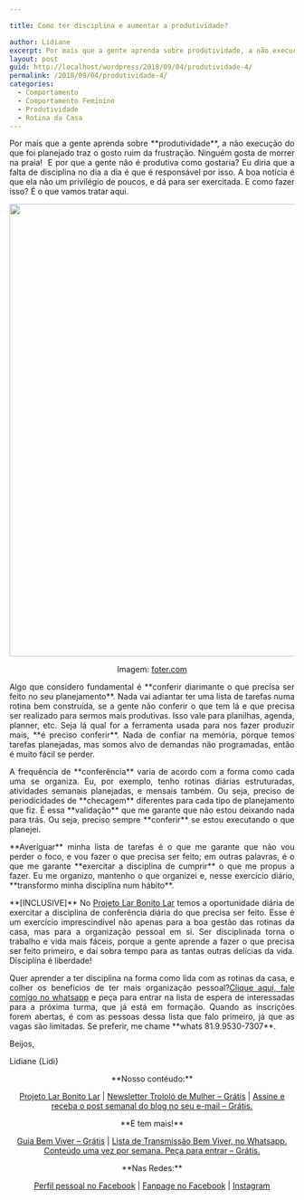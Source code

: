 ```yaml
---

title: Como ter disciplina e aumentar a produtividade?

author: Lidiane
excerpt: Por mais que a gente aprenda sobre produtividade, a não execução do que foi planejado traz o gosto ruim da frustração. Como ter disciplina para fazer o que precisa ser feito?
layout: post
guid: http://localhost/wordpress/2018/09/04/produtividade-4/
permalink: /2018/09/04/produtividade-4/
categories:
  - Comportamento
  - Comportamento Feminino
  - Produtividade
  - Rotina da Casa
---
```

<p align="justify">
  Por mais que a gente aprenda sobre **produtividade**, a não execução do que foi planejado traz o gosto ruim da frustração. Ninguém gosta de morrer na praia!  E por que a gente não é produtiva como gostaria? Eu diria que a falta de disciplina no dia a dia é que é responsável por isso. A boa notícia é que ela não um privilégio de poucos, e dá para ser exercitada. E como fazer isso? É o que vamos tratar aqui.
</p>

<p align="center">
  <img class="alignnone size-full wp-image-14695" src="http://www.trololodemulher.com.br/blog/wp-content/uploads/2018/09/PRODUTIVIDADE-DISCIPLINA-GESTAO-DO-TEMPO-ORGANIZACAO-PESSOAL-BLOG.jpg" alt="" width="800" height="800" />
</p>

<p align="center">
  Imagem: <a href="https://foter.com/" target="_blank" rel="noopener">foter.com</a>
</p>

<p align="justify">
  Algo que considero fundamental é **conferir diarimante o que precisa ser feito no seu planejamento**. Nada vai adiantar ter uma lista de tarefas numa rotina bem construída, se a gente não conferir o que tem lá e que precisa ser realizado para sermos mais produtivas. Isso vale para planilhas, agenda, planner, etc. Seja lá qual for a ferramenta usada para nos fazer produzir mais, **é preciso conferir**. Nada de confiar na memória, porque temos tarefas planejadas, mas somos alvo de demandas não programadas, então é muito fácil se perder.
</p>

<p align="justify">
  A frequência de **conferência** varia de acordo com a forma como cada uma se organiza. Eu, por exemplo, tenho rotinas diárias estruturadas, atividades semanais planejadas, e mensais também. Ou seja, preciso de periodicidades de **checagem** diferentes para cada tipo de planejamento que fiz. É essa **validação** que me garante que não estou deixando nada para trás. Ou seja, preciso sempre **conferir** se estou executando o que planejei.
</p>

<p align="justify">
  **Averiguar** minha lista de tarefas é o que me garante que não vou perder o foco, e vou fazer o que precisa ser feito; em outras palavras, é o que me garante **exercitar a disciplina de cumprir** o que me propus a fazer. Eu me organizo, mantenho o que organizei e, nesse exercício diário, **transformo minha disciplina num hábito**.
</p>

<p align="justify">
  **[INCLUSIVE]** No <a href="http://www.trololodemulher.com.br/projeto-lar-bonito-lar/" target="_blank" rel="noopener">Projeto Lar Bonito Lar</a> temos a oportunidade diária de exercitar a disciplina de conferência diária do que precisa ser feito. Esse é um exercício imprescindível não apenas para a boa gestão das rotinas da casa, mas para a organização pessoal em si. Ser disciplinada torna o trabalho e vida mais fáceis, porque a gente aprende a fazer o que precisa ser feito primeiro, e daí sobra tempo para as tantas outras delícias da vida. Disciplina é liberdade!
</p>

<p align="justify">
  Quer aprender a ter disciplina na forma como lida com as rotinas da casa, e colher os benefícios de ter mais organização pessoal?<a href="https://api.whatsapp.com/send?1=pt_BR&phone=5581995307307">Clique aqui, fale comigo no whatsapp</a> e peça para entrar na lista de espera de interessadas para a próxima turma, que já está em formação. Quando as inscrições forem abertas, é com as pessoas dessa lista que falo primeiro, já que as vagas são limitadas. Se preferir, me chame **whats 81.9.9530-7307**.
</p>

Beijos,

Lidiane {Lidi}

<p align="center">
  **Nosso contéudo:**
</p>

<p align="center">
  <a href="http://www.trololodemulher.com.br/projeto-lar-bonito-lar/" target="_blank" rel="noopener">Projeto Lar Bonito Lar</a> | <a href="http://www.trololodemulher.com.br/2018/02/28/newsletter/" target="_blank" rel="noopener">Newsletter Trololó de Mulher – Grátis</a> | <a href="https://feedburner.google.com/fb/a/mailverify?uri=blogBichaFemea&loc=en_US" target="_blank" rel="noopener">Assine e receba o post semanal do blog no seu e-mail – Grátis.</a>
</p>

<p align="center">
  **E tem mais!**
</p>

<p align="center">
  <a href="http://www.trololodemulher.com.br/2018/03/09/bem-viver/" target="_blank" rel="noopener">Guia Bem Viver – Grátis</a> | <a href="https://api.whatsapp.com/send?1=pt_BR&phone=5581995307307" target="_blank" rel="noopener">Lista de Transmissão Bem Viver, no Whatsapp. Conteúdo uma vez por semana. Peça para entrar – Grátis.</a>
</p>

<p align="center">
  **Nas Redes:**
</p>

<p align="center">
  <a href="https://www.facebook.com/lidiane.vasconcelos.94" target="_blank" rel="noopener">Perfil pessoal no Facebook</a> | <a href="https://www.facebook.com/TrololoMulher/" target="_blank" rel="noopener">Fanpage no Facebook</a> | <a href="https://www.instagram.com/trololodemulher/" target="_blank" rel="noopener">Instagram</a>
</p>

&nbsp;